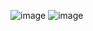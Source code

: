 ![image](https://github.com/user-attachments/assets/b69e6639-e25d-42b5-89bd-7639a0557dd1)
![image](https://github.com/user-attachments/assets/3098dabb-ca86-446f-891d-215c3f65b057)
